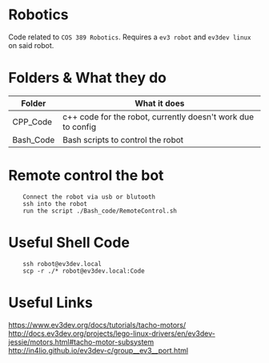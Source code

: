 # Robotics
Code related to `COS 389 Robotics`. Requires a `ev3 robot` and `ev3dev linux`
on said robot.

# Folders & What they do

|Folder    |What it does                                                            |
|----------|------------------------------------------------------------------------|
|CPP_Code  |c++ code for the robot, currently doesn't work due to config            |
|Bash_Code |Bash scripts to control the robot                                       |

# Remote control the bot

        Connect the robot via usb or blutooth
        ssh into the robot
        run the script ./Bash_code/RemoteControl.sh

# Useful Shell Code

        ssh robot@ev3dev.local
        scp -r ./* robot@ev3dev.local:Code

# Useful Links
https://www.ev3dev.org/docs/tutorials/tacho-motors/  
http://docs.ev3dev.org/projects/lego-linux-drivers/en/ev3dev-jessie/motors.html#tacho-motor-subsystem  
http://in4lio.github.io/ev3dev-c/group__ev3__port.html  